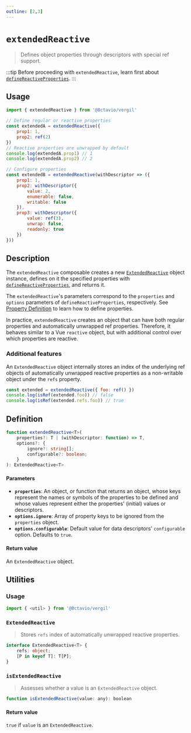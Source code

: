 ```yaml
---
outline: [2,3]
---
```


# `extendedReactive`

> Defines object properties through descriptors with special ref support.

:::tip
Before proceeding with `extendedReactive`, learn first about [`defineReactiveProperties`](/composables/defineReactiveProperties).
:::


## Usage

```js
import { extendedReactive } from '@8ctavio/vergil'

// Define regular or reactive properties
const extendedA = extendedReactive({
    prop1: 1,
    prop2: ref(2)
})
// Reactive properties are unwrapped by default
console.log(extendedA.prop1) // 1
console.log(extendedA.prop2) // 2

// Configure properties
const extendedB = extendedReactive(withDescriptor => ({
    prop1: 1,
    prop2: withDescriptor({
        value: 2,
        enumerable: false,
        writable: false
    }),
    prop3: withDescriptor({
        value: ref(3),
        unwrap: false,
        readonly: true
    })
}))
```

## Description

The `extendedReactive` composable creates a new [`ExtendedReactive`](/utilities/classes#extendedreactive) object instance, defines on it the specified properties with [`defineReactiveProperties`](/composables/defineReactiveProperties), and returns it.

The `extendedReactive`'s parameters correspond to the `properties` and `options` parameters of `defineReactiveProperties`, respectively. See [Property Definition](/composables/defineReactiveProperties#property-definition) to learn how to define properties.

In practice, `extendedReactive` creates an object that can have both regular properties and automatically unwrapped ref properties. Therefore, it behaves similar to a Vue `reactive` object, but with additional control over which properties are reactive.

### Additional features

An `ExtendedReactive` object internally stores an index of the underlying ref objects of automatically unwrapped reactive properties as a non-writable object under the `refs` property.

```js
const extended = extendedReactive({ foo: ref() })
console.log(isRef(extended.foo)) // false
console.log(isRef(extended.refs.foo)) // true
```

## Definition

```ts
function extendedReactive<T>(
    properties?: T | (withDescriptor: function) => T,
    options?: {
        ignore?: string[];
        configurable?: boolean;
    }
): ExtendedReactive<T>
```

#### Parameters

- **`properties`**: An object, or function that returns an object, whose keys represent the names or symbols of the properties to be defined and whose values represent either the properties' (initial) values or descriptors.
- **`options.ignore`**: Array of property keys to be ignored from the `properties` object.
- **`options.configurable`**: Default value for data descriptors' `configurable` option. Defaults to `true`.

#### Return value

An `ExtendedReactive` object.

## Utilities

### Usage

```js
import { <util> } from '@8ctavio/vergil'
```

### `ExtendedReactive`

> Stores `refs` index of automatically unwrapped reactive properties.

```ts
interface ExtendedReactive<T> {
    refs: object;
    [P in keyof T]: T[P];
}
```

### `isExtendedReactive`

> Assesses whether a value is an `ExtendedReactive` object.

```js
function isExtendedReactive(value: any): boolean
```

#### Return value

`true` if `value` is an `ExtendedReactive`.